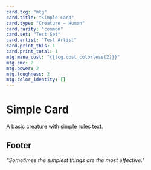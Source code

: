 ```yaml
---
card.tcg: "mtg"
card.title: "Simple Card"
card.type: "Creature — Human"
card.rarity: "common"
card.set: "Test Set"
card.artist: "Test Artist"
card.print_this: 1
card.print_total: 1
mtg.mana_cost: "{{tcg.cost_colorless(2)}}"
mtg.cmc: 2
mtg.power: 2
mtg.toughness: 2
mtg.color_identity: []
---
```


# Simple Card

A basic creature with simple rules text.

## Footer

*"Sometimes the simplest things are the most effective."*